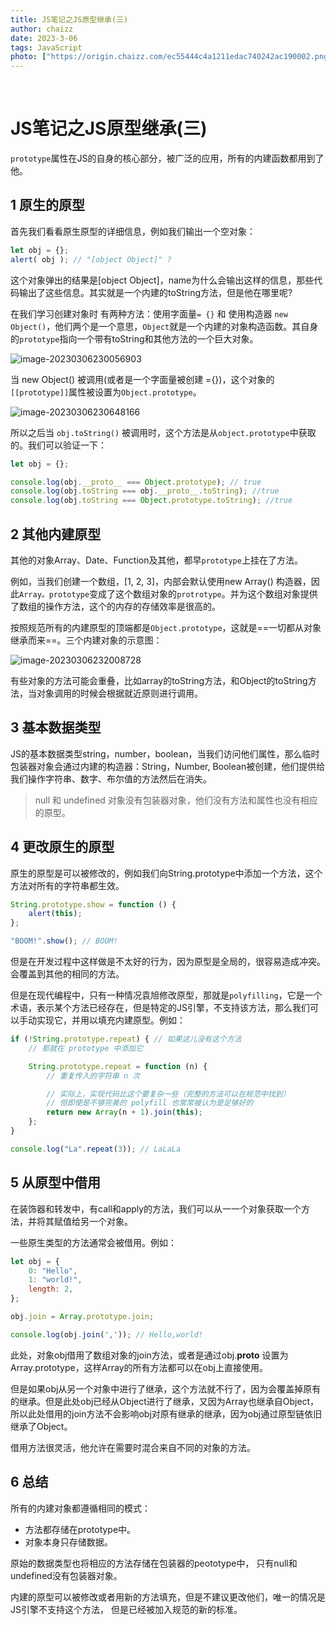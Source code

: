 ```yaml
---
title: JS笔记之JS原型继承(三)
author: chaizz
date: 2023-3-06
tags: JavaScript
photo: ["https://origin.chaizz.com/ec55444c4a1211edac740242ac190002.png"]
---
```


​         

<!--more-->

# JS笔记之JS原型继承(三)

`prototype`属性在JS的自身的核心部分，被广泛的应用，所有的内建函数都用到了他。

## 1 原生的原型

首先我们看看原生原型的详细信息，例如我们输出一个空对象：

```js
let obj = {};
alert( obj ); // "[object Object]" ?
```

这个对象弹出的结果是[object Object]，name为什么会输出这样的信息，那些代码输出了这些信息。其实就是一个内建的toString方法，但是他在哪里呢?

在我们学习创建对象时 有两种方法：使用字面量`= {}` 和 使用构造器 `new Object()`，他们两个是一个意思，`Object`就是一个内建的对象构造函数。其自身的`prototype`指向一个带有toString和其他方法的一个巨大对象。

![image-20230306230056903](https://origin.chaizz.com/tc/image-20230306230056903.png)

当 new Object() 被调用(或者是一个字面量被创建 ={})，这个对象的`[[prototype]]`属性被设置为`Object.prototype`。

![image-20230306230648166](https://origin.chaizz.com/tc/image-20230306230648166.png)

所以之后当 `obj.toString()` 被调用时，这个方法是从`object.prototype`中获取的。我们可以验证一下：

```js
let obj = {};

console.log(obj.__proto__ === Object.prototype); // true
console.log(obj.toString === obj.__proto__.toString); //true
console.log(obj.toString === Object.prototype.toString); //true
```



## 2 其他内建原型

其他的对象Array、Date、Function及其他，都早`prototype`上挂在了方法。

例如，当我们创建一个数组，[1, 2, 3]，内部会默认使用new Array() 构造器，因此`Array。prototype`变成了这个数组对象的`protrotype`。并为这个数组对象提供了数组的操作方法，这个的内存的存储效率是很高的。

按照规范所有的内建原型的顶端都是`Object.prototype`，这就是==一切都从对象继承而来==。三个内建对象的示意图：

![image-20230306232008728](https://origin.chaizz.com/tc/image-20230306232008728.png)



有些对象的方法可能会重叠，比如array的toString方法，和Object的toString方法，当对象调用的时候会根据就近原则进行调用。



## 3 基本数据类型

JS的基本数据类型string，number，boolean，当我们访问他们属性，那么临时包装器对象会通过内建的构造器：String，Number, Boolean被创建，他们提供给我们操作字符串、数字、布尔值的方法然后在消失。

> null 和 undefined 对象没有包装器对象，他们没有方法和属性也没有相应的原型。

## 4 更改原生的原型

原生的原型是可以被修改的，例如我们向String.prototype中添加一个方法，这个方法对所有的字符串都生效。

```js
String.prototype.show = function () {
    alert(this);
};

"BOOM!".show(); // BOOM!
```

但是在开发过程中这样做是不太好的行为，因为原型是全局的，很容易造成冲突。会覆盖到其他的相同的方法。

但是在现代编程中，只有一种情况袁旭修改原型，那就是`polyfilling`，它是一个术语，表示某个方法已经存在，但是特定的JS引擎，不支持该方法，那么我们可以手动实现它，并用以填充内建原型。例如：

```js
if (!String.prototype.repeat) { // 如果这儿没有这个方法
    // 那就在 prototype 中添加它

    String.prototype.repeat = function (n) {
        // 重复传入的字符串 n 次

        // 实际上，实现代码比这个要复杂一些（完整的方法可以在规范中找到）
        // 但即使是不够完美的 polyfill 也常常被认为是足够好的
        return new Array(n + 1).join(this);
    };
}

console.log("La".repeat(3)); // LaLaLa
```



## 5 从原型中借用

在装饰器和转发中，有call和apply的方法，我们可以从一一个对象获取一个方法，并将其赋值给另一个对象。

一些原生类型的方法通常会被借用。例如：

```js
let obj = {
    0: "Hello",
    1: "world!",
    length: 2,
};

obj.join = Array.prototype.join;

console.log(obj.join(',')); // Hello,world!
```

此处，对象obj借用了数组对象的join方法，或者是通过obj.__proto__ 设置为Array.prototype，这样Array的所有方法都可以在obj上直接使用。

但是如果obj从另一个对象中进行了继承，这个方法就不行了，因为会覆盖掉原有的继承。但是此处obj已经从Object进行了继承，又因为Array也继承自Object，所以此处借用的join方法不会影响obj对原有继承的继承，因为obj通过原型链依旧继承了Object。

借用方法很灵活，他允许在需要时混合来自不同的对象的方法。

## 6 总结

所有的内建对象都遵循相同的模式：

- 方法都存储在prototype中。
- 对象本身只存储数据。

原始的数据类型也将相应的方法存储在包装器的peototype中， 只有null和undefined没有包装器对象。

内建的原型可以被修改或者用新的方法填充，但是不建议更改他们，唯一的情况是JS引擎不支持这个方法， 但是已经被加入规范的新的标准。









